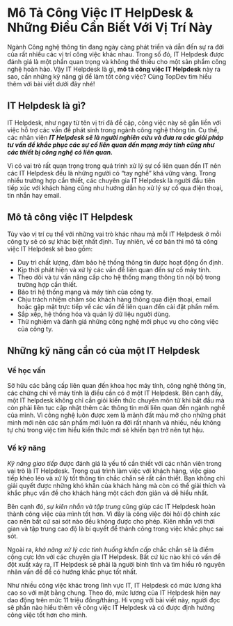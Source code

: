 # Mô Tả Công Việc IT HelpDesk & Những Điều Cần Biết Với Vị Trí Này

Ngành Công nghệ thông tin đang ngày càng phát triển và dẫn đến sự ra đời của rất nhiều các vị trí công việc khác nhau. Trong số đó, IT Helpdesk được đánh giá là một phần quan trọng và không thể thiếu cho một sản phẩm công nghệ hoàn hảo. Vậy IT Helpdesk là gì, **mô tả công việc IT Helpdesk** này ra sao, cần những kỹ năng gì để làm tốt công việc? Cùng TopDev tìm hiểu thêm với bài viết dưới đây nhé!

## IT Helpdesk là gì?

IT Helpdesk, như ngay từ tên vị trí đã đề cập, công việc này sẽ gắn liền với việc hỗ trợ các vấn đề phát sinh trong ngành công nghệ thông tin. Cụ thể, các nhân viên _**IT Helpdesk sẽ là người nghiên cứu và đưa ra các giải pháp tư vấn để khắc phục các sự cố liên quan đến mạng máy tính cũng như các thiết bị công nghệ có liên quan.**_

Vì có vai trò rất quan trọng trong quá trình xử lý sự cố liên quan đến IT nên các IT Helpdesk đều là những người có “tay nghề” khá vững vàng. Trong nhiều trường hợp cần thiết, các chuyên gia IT Helpdesk là người đầu tiên tiếp xúc với khách hàng cũng như hướng dẫn họ xử lý sự cố qua điện thoại, tin nhắn hay email.

## Mô tả công việc IT Helpdesk

Tùy vào vị trí cụ thể với những vai trò khác nhau mà mỗi IT Helpdesk ở mỗi công ty sẽ có sự khác biệt nhất định. Tuy nhiên, về cơ bản thì mô tả công việc IT Helpdesk sẽ bao gồm:

- Duy trì chất lượng, đảm bảo hệ thống thông tin được hoạt động ổn định.
- Kịp thời phát hiện và xử lý các vấn đề liên quan đến sự cố máy tính.
- Theo dõi và tư vấn nâng cấp cho hệ thống mạng thông tin nội bộ trong trường hợp cần thiết.
- Bảo trì hệ thống mạng và máy tính của công ty.
- Chịu trách nhiệm chăm sóc khách hàng thông qua điện thoại, email hoặc gặp mặt trực tiếp về các vấn đề liên quan đến cài đặt phần mềm.
- Sắp xếp, hệ thống hóa và quản lý dữ liệu người dùng.
- Thử nghiệm và đánh giá những công nghệ mới phục vụ cho công việc của công ty.
## Những kỹ năng cần có của một IT Helpdesk

### Về học vấn

Sở hữu các bằng cấp liên quan đến khoa học máy tính, công nghệ thông tin, các chứng chỉ về máy tính là điều cần có ở một IT Helpdesk. Bên cạnh đấy, một IT helpdesk không chỉ cần giỏi kiến thức chuyên môn từ khi bắt đầu mà còn phải liên tục cập nhật thêm các thông tin mới liên quan đến ngành nghề của mình. Vì công nghệ luôn được xem là mảnh đất màu mỡ cho những phát minh mới nên các sản phẩm mới luôn ra đời rất nhanh và nhiều, nếu không tự chủ trong việc tìm hiểu kiến thức mới sẽ khiến bạn trở nên tụt hậu.

### Về kỹ năng

_Kỹ năng giao tiếp_ được đánh giá là yếu tố cần thiết với các nhân viên trong vai trò là IT Helpdesk. Trong quá trình làm việc với khách hàng, việc giao tiếp khéo léo và xử lý tốt thông tin chắc chắn sẽ rất cần thiết. Bạn không chỉ giải quyết được những khó khăn của khách hàng mà còn có thể giải thích và khắc phục vấn đề cho khách hàng một cách đơn giản và dễ hiểu nhất.

Bên cạnh đó, _sự kiên nhẫn và tập trung_ cũng giúp các IT Helpdesk hoàn thành công việc của mình tốt hơn. Vì đây là công việc đòi hỏi độ chính xác cao nên bất cứ sai sót nào đều không được cho phép. Kiên nhẫn với thời gian và tập trung cao độ là bí quyết để thành công trong việc khắc phục sai sót.

Ngoài ra, _khả năng xử lý các tình huống khẩn cấp_ chắc chắn sẽ là điểm cộng cực lớn với các chuyên gia IT Helpdesk. Bất cứ lúc nào khi có vấn đề đột xuất xảy ra, IT Helpdesk sẽ phải là người bình tĩnh và tìm hiểu rõ nguyên nhân vấn đề để có hướng khắc phục tốt nhất.

Như nhiều công việc khác trong lĩnh vực IT, IT Helpdesk có mức lương khá cao so với mặt bằng chung. Theo đó, mức lương của IT Helpdesk hiện nay dao động trên mức 11 triệu đồng/tháng. Hi vọng với bài viết này, người đọc sẽ phần nào hiểu thêm về công việc IT Helpdesk và có được định hướng công việc tốt hơn cho mình. 



